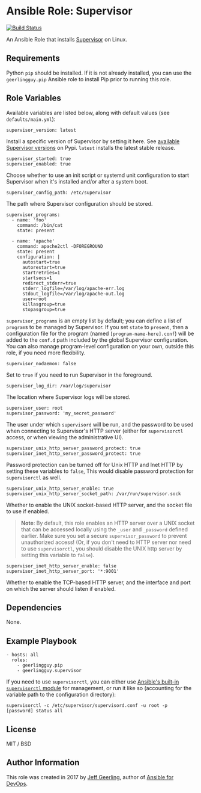# Ansible Role: Supervisor

[![Build Status](https://travis-ci.org/geerlingguy/ansible-role-supervisor.svg?branch=master)](https://travis-ci.org/geerlingguy/ansible-role-supervisor)

An Ansible Role that installs [Supervisor](http://supervisord.org/) on Linux.

## Requirements

Python `pip` should be installed. If it is not already installed, you can use the `geerlingguy.pip` Ansible role to install Pip prior to running this role.

## Role Variables

Available variables are listed below, along with default values (see `defaults/main.yml`):

    supervisor_version: latest

Install a specific version of Supervisor by setting it here. See [available Supervisor versions](https://pypi.python.org/pypi/supervisor) on Pypi. `latest` installs the latest stable release.

    supervisor_started: true
    supervisor_enabled: true

Choose whether to use an init script or systemd unit configuration to start Supervisor when it's installed and/or after a system boot.

    supervisor_config_path: /etc/supervisor

The path where Supervisor configuration should be stored.

    supervisor_programs:
      - name: 'foo'
        command: /bin/cat
        state: present
    
      - name: 'apache'
        command: apache2ctl -DFOREGROUND
        state: present
        configuration: |
          autostart=true
          autorestart=true
          startretries=1
          startsecs=1
          redirect_stderr=true
          stderr_logfile=/var/log/apache-err.log
          stdout_logfile=/var/log/apache-out.log
          user=root
          killasgroup=true
          stopasgroup=true

`supervisor_programs` is an empty list by default; you can define a list of `program`s to be managed by Supervisor. If you set `state` to `present`, then a configuration file for the program (named `[program-name-here].conf`) will be added to the `conf.d` path included by the global Supervisor configuration. You can also manage program-level configuration on your own, outside this role, if you need more flexibility.

    supervisor_nodaemon: false

Set to `true` if you need to run Supervisor in the foreground.

    supervisor_log_dir: /var/log/supervisor

The location where Supervisor logs will be stored.

    supervisor_user: root
    supervisor_password: 'my_secret_password'

The user under which `supervisord` will be run, and the password to be used when connecting to Supervisor's HTTP server (either for `supervisorctl` access, or when viewing the administrative UI).

    supervisor_unix_http_server_password_protect: true
    supervisor_inet_http_server_password_protect: true

Password protection can be turned off for Unix HTTP and Inet HTTP by setting these variables to `false`, This would disable password protection for `supervisorctl` as well.

    supervisor_unix_http_server_enable: true
    supervisor_unix_http_server_socket_path: /var/run/supervisor.sock

Whether to enable the UNIX socket-based HTTP server, and the socket file to use if enabled.

> **Note**: By default, this role enables an HTTP server over a UNIX socket that can be accessed locally using the `_user` and `_password` defined earlier. Make sure you set a secure `supervisor_password` to prevent unauthorized access! (Or, if you don't need to HTTP server nor need to use `supervisorctl`, you should disable the UNIX http server by setting this variable to `false`).

    supervisor_inet_http_server_enable: false
    supervisor_inet_http_server_port: '*:9001'

Whether to enable the TCP-based HTTP server, and the interface and port on which the server should listen if enabled.

## Dependencies

None.

## Example Playbook

    - hosts: all
      roles:
        - geerlingguy.pip
        - geerlingguy.supervisor

If you need to use `supervisorctl`, you can either use [Ansible's built-in `supervisorctl` module](http://docs.ansible.com/ansible/supervisorctl_module.html) for management, or run it like so (accounting for the variable path to the configuration directory):

    supervisorctl -c /etc/supervisor/supervisord.conf -u root -p [password] status all

## License

MIT / BSD

## Author Information

This role was created in 2017 by [Jeff Geerling](https://www.jeffgeerling.com/), author of [Ansible for DevOps](https://www.ansiblefordevops.com/).
